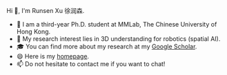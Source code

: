 Hi 👋, I'm Runsen Xu 徐润森.

- 🌱 I am a third-year Ph.D. student at MMLab, The Chinese University of Hong Kong.
- 💬 My research interest lies in 3D understanding for robotics (spatial AI).
- 🎓 You can find more about my research at my [Google Scholar](https://scholar.google.com/citations?user=MOobrCcAAAAJ).
- 😄 Here is my [homepage](https://runsenxu.com/).
- 📫 Do not hesitate to contact me if you want to chat!
